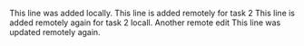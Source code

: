 This line was added locally.
This line is added remotely for task 2
This line is added remotely again for task 2 locall.
Another remote edit 
This line was updated remotely again.

